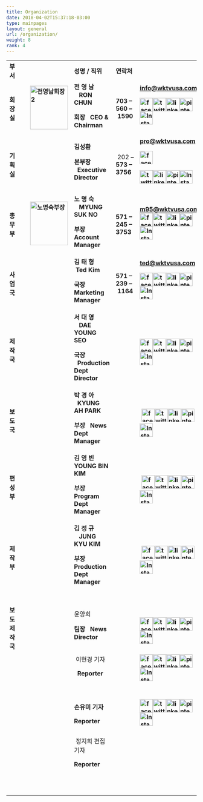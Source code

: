 ```yaml
---
title: Organization
date: 2018-04-02T15:37:18-03:00
type: mainpages
layout: general
url: /organization/
weight: 8
rank: 4
---
```



<table class="table">
<tbody>
<tr>
<td width="73"><strong>부서</strong></td>
<td rowspan="31" width="19"><strong>&nbsp;</strong></td>
<td width="19"><strong>&nbsp;</strong></td>
<td width="151"><strong>성명 / 직위</strong></td>
<td colspan="2" width="397"><strong>연락처</strong></td>
</tr>
<tr>
<td rowspan="2" width="73"><strong>회 장 실</strong></td>
<td rowspan="2" width="19"><strong>&nbsp;<a href="http://wktvusa.com/wp-content/uploads/2012/01/전영남회장2.jpg"><img class="alignleft size-full wp-image-17183" src="http://wktvusa.com/wp-content/uploads/2012/01/전영남회장2.jpg" alt="전영남회장2" width="100" height="115"></a></strong></td>
<td rowspan="2" width="151"><strong>전 영 남 &nbsp;&nbsp;&nbsp;RON CHUN</strong><p></p>
<p><strong>회장&nbsp;&nbsp; CEO &amp; Chairman</strong></p></td>
<td rowspan="2" width="123"><strong>703&nbsp;– 560&nbsp;–&nbsp;1590</strong></td>
<td width="274"><strong><a href="mailto:ronchun@wktvusa.com" target="_blank">info@wktvusa.com</a></strong><p></p>
<p><strong><a href="http://wktvusa.com/wp-content/uploads/2012/01/facebook-icon-75.png"><img class="alignleft wp-image-1444" src="http://wktvusa.com/wp-content/uploads/2012/01/facebook-icon-75.png" alt="facebook-icon-75" width="35" height="35"></a><a href="http://wktvusa.com/wp-content/uploads/2012/01/twitter_01-75.png"><img class="alignleft wp-image-1445" src="http://wktvusa.com/wp-content/uploads/2012/01/twitter_01-75.png" alt="twitter_01-75" width="35" height="35"></a><a href="http://wktvusa.com/wp-content/uploads/2012/01/linkedinicon.png"><img class="alignleft wp-image-17192" src="http://wktvusa.com/wp-content/uploads/2012/01/linkedinicon-150x150.png" alt="linkedinicon" width="35" height="35" srcset="http://wktvusa.com/wp-content/uploads/2012/01/linkedinicon-150x150.png 150w, http://wktvusa.com/wp-content/uploads/2012/01/linkedinicon.png 256w" sizes="(max-width: 35px) 100vw, 35px"></a><a href="http://wktvusa.com/wp-content/uploads/2012/01/pinterest_logo_001.png"><img class="alignleft wp-image-17228" src="http://wktvusa.com/wp-content/uploads/2012/01/pinterest_logo_001-150x150.png" alt="pinterest_logo_001" width="35" height="35" srcset="http://wktvusa.com/wp-content/uploads/2012/01/pinterest_logo_001-150x150.png 150w, http://wktvusa.com/wp-content/uploads/2012/01/pinterest_logo_001.png 200w" sizes="(max-width: 35px) 100vw, 35px"></a><a href="http://wktvusa.com/wp-content/uploads/2012/01/InstagramLogo.png"><img class="alignleft wp-image-17233" src="http://wktvusa.com/wp-content/uploads/2012/01/InstagramLogo-150x150.png" alt="InstagramLogo" width="35" height="35" srcset="http://wktvusa.com/wp-content/uploads/2012/01/InstagramLogo-150x150.png 150w, http://wktvusa.com/wp-content/uploads/2012/01/InstagramLogo.png 228w" sizes="(max-width: 35px) 100vw, 35px"></a></strong></p></td>
</tr>
<tr>
<td width="274"></td>
</tr>
<tr>
<td rowspan="2" width="73"><strong>기 획 실</strong></td>
<td rowspan="2" width="19"><strong>&nbsp;</strong></td>
<td rowspan="2" width="151"><strong>김성환 &nbsp; &nbsp;</strong><p></p>
<p><strong>본부장 &nbsp;&nbsp;Executive Director</strong></p></td>
<td rowspan="2" width="123">&nbsp;202<strong>&nbsp;– 573 – 3756</strong></td>
<td width="274"><a href="mailto:pro@wktvusa.com"><strong>pro@wktvusa.com</strong></a><p></p>
<p><strong><a href="https://www.facebook.com/BAEKCIC" target="_blank"><img class="alignleft wp-image-1444" src="http://wktvusa.com/wp-content/uploads/2012/01/facebook-icon-75.png" alt="facebook-icon-75" width="35" height="35"></a></strong></p>
<p><strong><a href="https://twitter.com/BAEKCIC" target="_blank"><img class="alignleft wp-image-1445" src="http://wktvusa.com/wp-content/uploads/2012/01/twitter_01-75.png" alt="twitter_01-75" width="35" height="35"></a><a href="https://www.linkedin.com/in/baekcic" target="_blank"><img class="alignleft wp-image-17192" src="http://wktvusa.com/wp-content/uploads/2012/01/linkedinicon-150x150.png" alt="linkedinicon" width="35" height="35" srcset="http://wktvusa.com/wp-content/uploads/2012/01/linkedinicon-150x150.png 150w, http://wktvusa.com/wp-content/uploads/2012/01/linkedinicon.png 256w" sizes="(max-width: 35px) 100vw, 35px"></a><a href="https://www.pinterest.com/BAEKCIC" target="_blank"><img class="alignleft wp-image-17228" src="http://wktvusa.com/wp-content/uploads/2012/01/pinterest_logo_001-150x150.png" alt="pinterest_logo_001" width="35" height="35" srcset="http://wktvusa.com/wp-content/uploads/2012/01/pinterest_logo_001-150x150.png 150w, http://wktvusa.com/wp-content/uploads/2012/01/pinterest_logo_001.png 200w" sizes="(max-width: 35px) 100vw, 35px"></a><a href="http://instagram.com/baekcic/" target="_blank"><img class="alignleft wp-image-17233" src="http://wktvusa.com/wp-content/uploads/2012/01/InstagramLogo-150x150.png" alt="InstagramLogo" width="35" height="35" srcset="http://wktvusa.com/wp-content/uploads/2012/01/InstagramLogo-150x150.png 150w, http://wktvusa.com/wp-content/uploads/2012/01/InstagramLogo.png 228w" sizes="(max-width: 35px) 100vw, 35px"></a></strong></p></td>
</tr>
<tr>
<td width="274"></td>
</tr>
<tr>
<td rowspan="2" width="73"><strong>총 무 부</strong></td>
<td rowspan="2" width="19"><strong>&nbsp;<a href="http://wktvusa.com/wp-content/uploads/2012/01/노명숙부장.jpg"><img class="alignleft size-full wp-image-17153" src="http://wktvusa.com/wp-content/uploads/2012/01/노명숙부장.jpg" alt="노명숙부장" width="100" height="115"></a></strong></td>
<td rowspan="2" width="151"><strong>노 명 숙 &nbsp;&nbsp;&nbsp;MYUNG SUK NO</strong><p></p>
<p><strong>부장&nbsp;&nbsp; Account Manager</strong></p></td>
<td rowspan="2" width="123"><strong>571 – 245 – 3753</strong></td>
<td width="274"><strong><a href="mailto:m95@wktvusa.com" target="_blank">m95@wktvusa.com</a>&nbsp;</strong><br>
<strong><a href="https://www.facebook.com/nomaf95" target="_blank"><img class="alignleft wp-image-1444" src="http://wktvusa.com/wp-content/uploads/2012/01/facebook-icon-75.png" alt="facebook-icon-75" width="35" height="35"></a><a href="http://wktvusa.com/wp-content/uploads/2012/01/twitter_01-75.png"><img class="alignleft wp-image-1445" src="http://wktvusa.com/wp-content/uploads/2012/01/twitter_01-75.png" alt="twitter_01-75" width="35" height="35"></a><a href="http://wktvusa.com/wp-content/uploads/2012/01/linkedinicon.png"><img class="alignleft wp-image-17192" src="http://wktvusa.com/wp-content/uploads/2012/01/linkedinicon-150x150.png" alt="linkedinicon" width="35" height="35" srcset="http://wktvusa.com/wp-content/uploads/2012/01/linkedinicon-150x150.png 150w, http://wktvusa.com/wp-content/uploads/2012/01/linkedinicon.png 256w" sizes="(max-width: 35px) 100vw, 35px"></a><a href="http://wktvusa.com/wp-content/uploads/2012/01/pinterest_logo_001.png"><img class="alignleft wp-image-17228" src="http://wktvusa.com/wp-content/uploads/2012/01/pinterest_logo_001-150x150.png" alt="pinterest_logo_001" width="35" height="35" srcset="http://wktvusa.com/wp-content/uploads/2012/01/pinterest_logo_001-150x150.png 150w, http://wktvusa.com/wp-content/uploads/2012/01/pinterest_logo_001.png 200w" sizes="(max-width: 35px) 100vw, 35px"></a><a href="http://wktvusa.com/wp-content/uploads/2012/01/InstagramLogo.png"><img class="alignleft wp-image-17233" src="http://wktvusa.com/wp-content/uploads/2012/01/InstagramLogo-150x150.png" alt="InstagramLogo" width="35" height="35" srcset="http://wktvusa.com/wp-content/uploads/2012/01/InstagramLogo-150x150.png 150w, http://wktvusa.com/wp-content/uploads/2012/01/InstagramLogo.png 228w" sizes="(max-width: 35px) 100vw, 35px"></a></strong></td>
</tr>
<tr>
<td width="274"></td>
</tr>
<tr>
<td rowspan="2" width="73"><strong>사 업 국</strong></td>
<td rowspan="2" width="19"><strong><br>
</strong></td>
<td rowspan="2" width="151"><strong>김 태 형 &nbsp; &nbsp;Ted Kim</strong><p></p>
<p><strong>국장 &nbsp; Marketing Manager</strong></p></td>
<td rowspan="2" width="123"><strong>571&nbsp;– 239&nbsp;–&nbsp;1164</strong></td>
<td width="274"><a href="mailto:ted@wktvusa.com" target="_blank"><strong>ted@wktvusa.com</strong></a><p></p>
<p><strong><a href="http://wktvusa.com/wp-content/uploads/2012/01/facebook-icon-75.png"><img class="alignleft wp-image-1444" src="http://wktvusa.com/wp-content/uploads/2012/01/facebook-icon-75.png" alt="facebook-icon-75" width="35" height="35"></a><a href="http://wktvusa.com/wp-content/uploads/2012/01/twitter_01-75.png"><img class="alignleft wp-image-1445" src="http://wktvusa.com/wp-content/uploads/2012/01/twitter_01-75.png" alt="twitter_01-75" width="35" height="35"></a><a href="http://wktvusa.com/wp-content/uploads/2012/01/linkedinicon.png"><img class="alignleft wp-image-17192" src="http://wktvusa.com/wp-content/uploads/2012/01/linkedinicon-150x150.png" alt="linkedinicon" width="35" height="35" srcset="http://wktvusa.com/wp-content/uploads/2012/01/linkedinicon-150x150.png 150w, http://wktvusa.com/wp-content/uploads/2012/01/linkedinicon.png 256w" sizes="(max-width: 35px) 100vw, 35px"></a><a href="http://wktvusa.com/wp-content/uploads/2012/01/pinterest_logo_001.png"><img class="alignleft wp-image-17228" src="http://wktvusa.com/wp-content/uploads/2012/01/pinterest_logo_001-150x150.png" alt="pinterest_logo_001" width="35" height="35" srcset="http://wktvusa.com/wp-content/uploads/2012/01/pinterest_logo_001-150x150.png 150w, http://wktvusa.com/wp-content/uploads/2012/01/pinterest_logo_001.png 200w" sizes="(max-width: 35px) 100vw, 35px"></a><a href="http://wktvusa.com/wp-content/uploads/2012/01/InstagramLogo.png"><img class="alignleft wp-image-17233" src="http://wktvusa.com/wp-content/uploads/2012/01/InstagramLogo-150x150.png" alt="InstagramLogo" width="35" height="35" srcset="http://wktvusa.com/wp-content/uploads/2012/01/InstagramLogo-150x150.png 150w, http://wktvusa.com/wp-content/uploads/2012/01/InstagramLogo.png 228w" sizes="(max-width: 35px) 100vw, 35px"></a></strong></p></td>
</tr>
<tr>
<td width="274"></td>
</tr>
<tr>
<td rowspan="2" width="73"><strong>제 작 국</strong></td>
<td rowspan="2" width="19"><strong><br>
</strong></td>
<td rowspan="2" width="151"><strong>서 대 영 &nbsp;&nbsp;&nbsp;DAE YOUNG SEO </strong><p></p>
<p><strong>국장 &nbsp;&nbsp;Production Dept Director</strong></p></td>
<td rowspan="2" width="123"></td>
<td width="274">&nbsp;<p></p>
<p><strong><a href="http://wktvusa.com/wp-content/uploads/2012/01/facebook-icon-75.png"><img class="alignleft wp-image-1444" src="http://wktvusa.com/wp-content/uploads/2012/01/facebook-icon-75.png" alt="facebook-icon-75" width="35" height="35"></a><a href="http://wktvusa.com/wp-content/uploads/2012/01/twitter_01-75.png"><img class="alignleft wp-image-1445" src="http://wktvusa.com/wp-content/uploads/2012/01/twitter_01-75.png" alt="twitter_01-75" width="35" height="35"></a><a href="http://wktvusa.com/wp-content/uploads/2012/01/linkedinicon.png"><img class="alignleft wp-image-17192" src="http://wktvusa.com/wp-content/uploads/2012/01/linkedinicon-150x150.png" alt="linkedinicon" width="35" height="35" srcset="http://wktvusa.com/wp-content/uploads/2012/01/linkedinicon-150x150.png 150w, http://wktvusa.com/wp-content/uploads/2012/01/linkedinicon.png 256w" sizes="(max-width: 35px) 100vw, 35px"></a><a href="http://wktvusa.com/wp-content/uploads/2012/01/pinterest_logo_001.png"><img class="alignleft wp-image-17228" src="http://wktvusa.com/wp-content/uploads/2012/01/pinterest_logo_001-150x150.png" alt="pinterest_logo_001" width="35" height="35" srcset="http://wktvusa.com/wp-content/uploads/2012/01/pinterest_logo_001-150x150.png 150w, http://wktvusa.com/wp-content/uploads/2012/01/pinterest_logo_001.png 200w" sizes="(max-width: 35px) 100vw, 35px"></a><a href="http://wktvusa.com/wp-content/uploads/2012/01/InstagramLogo.png"><img class="alignleft wp-image-17233" src="http://wktvusa.com/wp-content/uploads/2012/01/InstagramLogo-150x150.png" alt="InstagramLogo" width="35" height="35" srcset="http://wktvusa.com/wp-content/uploads/2012/01/InstagramLogo-150x150.png 150w, http://wktvusa.com/wp-content/uploads/2012/01/InstagramLogo.png 228w" sizes="(max-width: 35px) 100vw, 35px"></a></strong></p></td>
</tr>
<tr>
<td width="274"></td>
</tr>
<tr>
<td rowspan="2" width="73"><strong>보 도 국</strong></td>
<td rowspan="2" width="19"><strong><br>
</strong></td>
<td rowspan="2" width="151"><strong>박 경 아&nbsp; &nbsp;&nbsp;KYUNG AH PARK</strong><p></p>
<p><strong>부장&nbsp;&nbsp; News Dept Manager</strong></p></td>
<td rowspan="2" width="123"></td>
<td width="274">&nbsp;<p></p>
<p><strong>&nbsp;</strong><strong><a href="http://wktvusa.com/wp-content/uploads/2012/01/facebook-icon-75.png"><img class="alignleft wp-image-1444" src="http://wktvusa.com/wp-content/uploads/2012/01/facebook-icon-75.png" alt="facebook-icon-75" width="35" height="35"></a><a href="http://wktvusa.com/wp-content/uploads/2012/01/twitter_01-75.png"><img class="alignleft wp-image-1445" src="http://wktvusa.com/wp-content/uploads/2012/01/twitter_01-75.png" alt="twitter_01-75" width="35" height="35"></a><a href="http://wktvusa.com/wp-content/uploads/2012/01/linkedinicon.png"><img class="alignleft wp-image-17192" src="http://wktvusa.com/wp-content/uploads/2012/01/linkedinicon-150x150.png" alt="linkedinicon" width="35" height="35" srcset="http://wktvusa.com/wp-content/uploads/2012/01/linkedinicon-150x150.png 150w, http://wktvusa.com/wp-content/uploads/2012/01/linkedinicon.png 256w" sizes="(max-width: 35px) 100vw, 35px"></a><a href="http://wktvusa.com/wp-content/uploads/2012/01/pinterest_logo_001.png"><img class="alignleft wp-image-17228" src="http://wktvusa.com/wp-content/uploads/2012/01/pinterest_logo_001-150x150.png" alt="pinterest_logo_001" width="35" height="35" srcset="http://wktvusa.com/wp-content/uploads/2012/01/pinterest_logo_001-150x150.png 150w, http://wktvusa.com/wp-content/uploads/2012/01/pinterest_logo_001.png 200w" sizes="(max-width: 35px) 100vw, 35px"></a><a href="http://wktvusa.com/wp-content/uploads/2012/01/InstagramLogo.png"><img class="alignleft wp-image-17233" src="http://wktvusa.com/wp-content/uploads/2012/01/InstagramLogo-150x150.png" alt="InstagramLogo" width="35" height="35" srcset="http://wktvusa.com/wp-content/uploads/2012/01/InstagramLogo-150x150.png 150w, http://wktvusa.com/wp-content/uploads/2012/01/InstagramLogo.png 228w" sizes="(max-width: 35px) 100vw, 35px"></a></strong></p></td>
</tr>
<tr>
<td width="274"></td>
</tr>
<tr>
<td rowspan="2" width="73"><strong>편 성 부</strong></td>
<td rowspan="2" width="19"><strong><br>
</strong></td>
<td rowspan="2" width="151"><strong>김 영 빈&nbsp;&nbsp;&nbsp; YOUNG BIN KIM</strong><p></p>
<p><strong>부장&nbsp;&nbsp; Program Dept Manager</strong></p></td>
<td rowspan="2" width="123"></td>
<td width="274">&nbsp;<p></p>
<p><strong>&nbsp;</strong><strong><a href="http://wktvusa.com/wp-content/uploads/2012/01/facebook-icon-75.png"><img class="alignleft wp-image-1444" src="http://wktvusa.com/wp-content/uploads/2012/01/facebook-icon-75.png" alt="facebook-icon-75" width="35" height="35"></a><a href="http://wktvusa.com/wp-content/uploads/2012/01/twitter_01-75.png"><img class="alignleft wp-image-1445" src="http://wktvusa.com/wp-content/uploads/2012/01/twitter_01-75.png" alt="twitter_01-75" width="35" height="35"></a><a href="http://wktvusa.com/wp-content/uploads/2012/01/linkedinicon.png"><img class="alignleft wp-image-17192" src="http://wktvusa.com/wp-content/uploads/2012/01/linkedinicon-150x150.png" alt="linkedinicon" width="35" height="35" srcset="http://wktvusa.com/wp-content/uploads/2012/01/linkedinicon-150x150.png 150w, http://wktvusa.com/wp-content/uploads/2012/01/linkedinicon.png 256w" sizes="(max-width: 35px) 100vw, 35px"></a><a href="http://wktvusa.com/wp-content/uploads/2012/01/pinterest_logo_001.png"><img class="alignleft wp-image-17228" src="http://wktvusa.com/wp-content/uploads/2012/01/pinterest_logo_001-150x150.png" alt="pinterest_logo_001" width="35" height="35" srcset="http://wktvusa.com/wp-content/uploads/2012/01/pinterest_logo_001-150x150.png 150w, http://wktvusa.com/wp-content/uploads/2012/01/pinterest_logo_001.png 200w" sizes="(max-width: 35px) 100vw, 35px"></a><a href="http://wktvusa.com/wp-content/uploads/2012/01/InstagramLogo.png"><img class="alignleft wp-image-17233" src="http://wktvusa.com/wp-content/uploads/2012/01/InstagramLogo-150x150.png" alt="InstagramLogo" width="35" height="35" srcset="http://wktvusa.com/wp-content/uploads/2012/01/InstagramLogo-150x150.png 150w, http://wktvusa.com/wp-content/uploads/2012/01/InstagramLogo.png 228w" sizes="(max-width: 35px) 100vw, 35px"></a></strong></p></td>
</tr>
<tr>
<td width="274"></td>
</tr>
<tr>
<td rowspan="2" width="73"><strong>제 작 부</strong></td>
<td rowspan="2" width="19"><strong><br>
</strong></td>
<td rowspan="2" width="151"><strong>김 정 규 &nbsp;&nbsp;&nbsp;JUNG KYU KIM</strong><p></p>
<p><strong>부장&nbsp;&nbsp; Production Dept Manager</strong></p></td>
<td rowspan="2" width="123"></td>
<td width="274">&nbsp;<p></p>
<p><strong>&nbsp;</strong><strong><a href="https://www.facebook.com/fatkyu" target="_blank"><img class="alignleft wp-image-1444" src="http://wktvusa.com/wp-content/uploads/2012/01/facebook-icon-75.png" alt="facebook-icon-75" width="35" height="35"></a><a href="http://wktvusa.com/wp-content/uploads/2012/01/twitter_01-75.png"><img class="alignleft wp-image-1445" src="http://wktvusa.com/wp-content/uploads/2012/01/twitter_01-75.png" alt="twitter_01-75" width="35" height="35"></a><a href="http://wktvusa.com/wp-content/uploads/2012/01/linkedinicon.png"><img class="alignleft wp-image-17192" src="http://wktvusa.com/wp-content/uploads/2012/01/linkedinicon-150x150.png" alt="linkedinicon" width="35" height="35" srcset="http://wktvusa.com/wp-content/uploads/2012/01/linkedinicon-150x150.png 150w, http://wktvusa.com/wp-content/uploads/2012/01/linkedinicon.png 256w" sizes="(max-width: 35px) 100vw, 35px"></a><a href="http://wktvusa.com/wp-content/uploads/2012/01/pinterest_logo_001.png"><img class="alignleft wp-image-17228" src="http://wktvusa.com/wp-content/uploads/2012/01/pinterest_logo_001-150x150.png" alt="pinterest_logo_001" width="35" height="35" srcset="http://wktvusa.com/wp-content/uploads/2012/01/pinterest_logo_001-150x150.png 150w, http://wktvusa.com/wp-content/uploads/2012/01/pinterest_logo_001.png 200w" sizes="(max-width: 35px) 100vw, 35px"></a><a href="http://wktvusa.com/wp-content/uploads/2012/01/InstagramLogo.png"><img class="alignleft wp-image-17233" src="http://wktvusa.com/wp-content/uploads/2012/01/InstagramLogo-150x150.png" alt="InstagramLogo" width="35" height="35" srcset="http://wktvusa.com/wp-content/uploads/2012/01/InstagramLogo-150x150.png 150w, http://wktvusa.com/wp-content/uploads/2012/01/InstagramLogo.png 228w" sizes="(max-width: 35px) 100vw, 35px"></a></strong></p></td>
</tr>
<tr>
<td width="274"></td>
</tr>
<tr>
<td rowspan="2" width="73"></td>
<td rowspan="2" width="19"><strong><br>
</strong></td>
<td rowspan="2" width="151"><strong>&nbsp; &nbsp;</strong></td>
<td rowspan="2" width="123"></td>
<td width="274"></td>
</tr>
<tr>
<td width="274"></td>
</tr>
<tr>
<td rowspan="2" width="73"><strong>보도제작국</strong></td>
<td rowspan="2" width="19"><strong>&nbsp;</strong></td>
<td rowspan="2" width="151">윤양희<p></p>
<p><strong>팀장&nbsp;&nbsp; News Director</strong></p></td>
<td rowspan="2" width="123"></td>
<td width="274">&nbsp;<p></p>
<p><strong><a href="http://wktvusa.com/wp-content/uploads/2012/01/facebook-icon-75.png"><img class="alignleft wp-image-1444" src="http://wktvusa.com/wp-content/uploads/2012/01/facebook-icon-75.png" alt="facebook-icon-75" width="35" height="35"></a><a href="http://wktvusa.com/wp-content/uploads/2012/01/twitter_01-75.png"><img class="alignleft wp-image-1445" src="http://wktvusa.com/wp-content/uploads/2012/01/twitter_01-75.png" alt="twitter_01-75" width="35" height="35"></a><a href="http://wktvusa.com/wp-content/uploads/2012/01/linkedinicon.png"><img class="alignleft wp-image-17192" src="http://wktvusa.com/wp-content/uploads/2012/01/linkedinicon-150x150.png" alt="linkedinicon" width="35" height="35" srcset="http://wktvusa.com/wp-content/uploads/2012/01/linkedinicon-150x150.png 150w, http://wktvusa.com/wp-content/uploads/2012/01/linkedinicon.png 256w" sizes="(max-width: 35px) 100vw, 35px"></a><a href="http://wktvusa.com/wp-content/uploads/2012/01/pinterest_logo_001.png"><img class="alignleft wp-image-17228" src="http://wktvusa.com/wp-content/uploads/2012/01/pinterest_logo_001-150x150.png" alt="pinterest_logo_001" width="35" height="35" srcset="http://wktvusa.com/wp-content/uploads/2012/01/pinterest_logo_001-150x150.png 150w, http://wktvusa.com/wp-content/uploads/2012/01/pinterest_logo_001.png 200w" sizes="(max-width: 35px) 100vw, 35px"></a><a href="http://wktvusa.com/wp-content/uploads/2012/01/InstagramLogo.png"><img class="alignleft wp-image-17233" src="http://wktvusa.com/wp-content/uploads/2012/01/InstagramLogo-150x150.png" alt="InstagramLogo" width="35" height="35" srcset="http://wktvusa.com/wp-content/uploads/2012/01/InstagramLogo-150x150.png 150w, http://wktvusa.com/wp-content/uploads/2012/01/InstagramLogo.png 228w" sizes="(max-width: 35px) 100vw, 35px"></a></strong></p></td>
</tr>
<tr>
<td width="274"></td>
</tr>
<tr>
<td rowspan="2" width="73"></td>
<td rowspan="2" width="19"><strong><br>
</strong></td>
<td rowspan="2" width="151">&nbsp;이현경 기자<p></p>
<p><strong>&nbsp; Reporter</strong></p></td>
<td rowspan="2" width="123"></td>
<td width="274"><strong><a href="http://wktvusa.com/wp-content/uploads/2012/01/facebook-icon-75.png"><img class="alignleft wp-image-1444" src="http://wktvusa.com/wp-content/uploads/2012/01/facebook-icon-75.png" alt="facebook-icon-75" width="35" height="35"></a><a href="http://wktvusa.com/wp-content/uploads/2012/01/twitter_01-75.png"><img class="alignleft wp-image-1445" src="http://wktvusa.com/wp-content/uploads/2012/01/twitter_01-75.png" alt="twitter_01-75" width="35" height="35"></a><a href="http://wktvusa.com/wp-content/uploads/2012/01/linkedinicon.png"><img class="alignleft wp-image-17192" src="http://wktvusa.com/wp-content/uploads/2012/01/linkedinicon-150x150.png" alt="linkedinicon" width="35" height="35" srcset="http://wktvusa.com/wp-content/uploads/2012/01/linkedinicon-150x150.png 150w, http://wktvusa.com/wp-content/uploads/2012/01/linkedinicon.png 256w" sizes="(max-width: 35px) 100vw, 35px"></a><a href="http://wktvusa.com/wp-content/uploads/2012/01/pinterest_logo_001.png"><img class="alignleft wp-image-17228" src="http://wktvusa.com/wp-content/uploads/2012/01/pinterest_logo_001-150x150.png" alt="pinterest_logo_001" width="35" height="35" srcset="http://wktvusa.com/wp-content/uploads/2012/01/pinterest_logo_001-150x150.png 150w, http://wktvusa.com/wp-content/uploads/2012/01/pinterest_logo_001.png 200w" sizes="(max-width: 35px) 100vw, 35px"></a><a href="http://wktvusa.com/wp-content/uploads/2012/01/InstagramLogo.png"><img class="alignleft wp-image-17233" src="http://wktvusa.com/wp-content/uploads/2012/01/InstagramLogo-150x150.png" alt="InstagramLogo" width="35" height="35" srcset="http://wktvusa.com/wp-content/uploads/2012/01/InstagramLogo-150x150.png 150w, http://wktvusa.com/wp-content/uploads/2012/01/InstagramLogo.png 228w" sizes="(max-width: 35px) 100vw, 35px"></a></strong></td>
</tr>
<tr>
<td width="274"></td>
</tr>
<tr>
<td rowspan="2" width="73"></td>
<td rowspan="2" width="19"></td>
<td rowspan="2" width="151">&nbsp;<p></p>
<p><b>손유미 기자</b></p>
<p><strong> Reporter</strong></p></td>
<td rowspan="2" width="123"></td>
<td width="274">&nbsp;<p></p>
<p><strong><a href="https://www.facebook.com/rain7149" target="_blank"><img class="alignleft wp-image-1444" src="http://wktvusa.com/wp-content/uploads/2012/01/facebook-icon-75.png" alt="facebook-icon-75" width="35" height="35"></a><a href="http://wktvusa.com/wp-content/uploads/2012/01/twitter_01-75.png"><img class="alignleft wp-image-1445" src="http://wktvusa.com/wp-content/uploads/2012/01/twitter_01-75.png" alt="twitter_01-75" width="35" height="35"></a><a href="http://wktvusa.com/wp-content/uploads/2012/01/linkedinicon.png"><img class="alignleft wp-image-17192" src="http://wktvusa.com/wp-content/uploads/2012/01/linkedinicon-150x150.png" alt="linkedinicon" width="35" height="35" srcset="http://wktvusa.com/wp-content/uploads/2012/01/linkedinicon-150x150.png 150w, http://wktvusa.com/wp-content/uploads/2012/01/linkedinicon.png 256w" sizes="(max-width: 35px) 100vw, 35px"></a><a href="http://wktvusa.com/wp-content/uploads/2012/01/pinterest_logo_001.png"><img class="alignleft wp-image-17228" src="http://wktvusa.com/wp-content/uploads/2012/01/pinterest_logo_001-150x150.png" alt="pinterest_logo_001" width="35" height="35" srcset="http://wktvusa.com/wp-content/uploads/2012/01/pinterest_logo_001-150x150.png 150w, http://wktvusa.com/wp-content/uploads/2012/01/pinterest_logo_001.png 200w" sizes="(max-width: 35px) 100vw, 35px"></a><a href="http://wktvusa.com/wp-content/uploads/2012/01/InstagramLogo.png"><img class="alignleft wp-image-17233" src="http://wktvusa.com/wp-content/uploads/2012/01/InstagramLogo-150x150.png" alt="InstagramLogo" width="35" height="35" srcset="http://wktvusa.com/wp-content/uploads/2012/01/InstagramLogo-150x150.png 150w, http://wktvusa.com/wp-content/uploads/2012/01/InstagramLogo.png 228w" sizes="(max-width: 35px) 100vw, 35px"></a></strong></p></td>
</tr>
<tr>
<td width="274"></td>
</tr>
<tr>
<td rowspan="2" width="73"></td>
<td rowspan="2" width="19"><strong><br>
</strong></td>
<td rowspan="2" width="151">&nbsp;정지희 편집기자<p></p>
<p><strong> Reporter</strong></p></td>
<td rowspan="2" width="123"></td>
<td width="274"></td>
</tr>
<tr>
<td width="274"></td>
</tr>
<tr>
<td rowspan="2" width="73"></td>
<td rowspan="2" width="19"><strong><br>
</strong></td>
<td rowspan="2" width="151"></td>
<td rowspan="2" width="123"></td>
<td width="274"></td>
</tr>
<tr>
<td width="274"></td>
</tr>
<tr>
<td rowspan="2" width="73"></td>
<td rowspan="2" width="19"><strong><br>
</strong></td>
<td rowspan="2" width="151"></td>
<td rowspan="2" width="123"></td>
<td width="274"></td>
</tr>
<tr>
<td width="274"></td>
</tr>
</tbody>
</table>